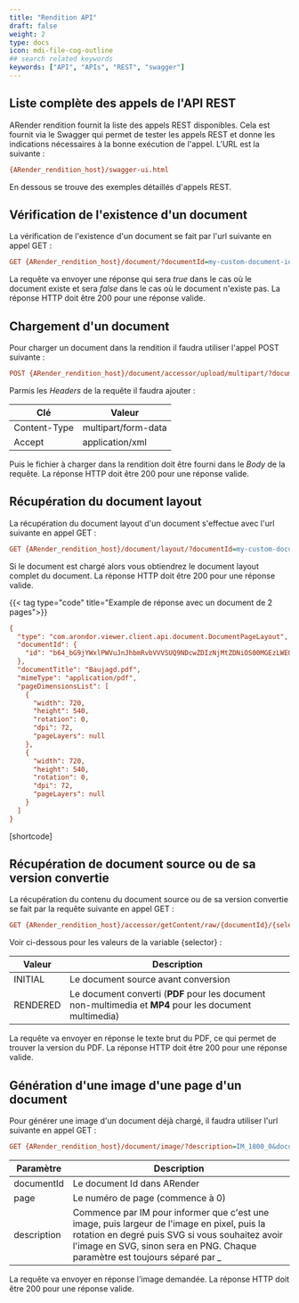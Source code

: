 ```yaml
---
title: "Rendition API"
draft: false
weight: 2
type: docs
icon: mdi-file-cog-outline
## search related keywords
keywords: ["API", "APIs", "REST", "swagger"]
---
```


## Liste complète des appels de l'API REST

ARender rendition fournit la liste des appels REST disponibles. Cela est fournit via le Swagger qui permet de tester les appels REST et donne les indications nécessaires à la bonne exécution de l'appel. L'URL est la suivante :

```cfg
{ARender_rendition_host}/swagger-ui.html
```

En dessous se trouve des exemples détaillés d'appels REST.

## Vérification de l'existence d'un document

La vérification de l'existence d'un document se fait par l'url suivante en appel GET : 

```cfg
GET {ARender_rendition_host}/document/?documentId=my-custom-document-id
```

La requête va envoyer une réponse qui sera *true* dans le cas où le document existe et sera *false* dans le cas où le document n'existe pas. La réponse HTTP doit être 200 pour une réponse valide.

## Chargement d'un document

Pour charger un document dans la rendition il faudra utiliser l'appel POST suivante : 

```cfg
POST {ARender_rendition_host}/document/accessor/upload/multipart/?documentId=my-custom-document-id&documentTitle=arender-en.pdf
```

Parmis les *Headers* de la requête il faudra ajouter : 

| Clé          | Valeur              |
| ------------ | ------------------- |
| Content-Type | multipart/form-data |
| Accept       | application/xml     |

Puis le fichier à charger dans la rendition doit être fourni dans le *Body* de la requête. La réponse HTTP doit être 200 pour une réponse valide.

## Récupération du document layout

La récupération du document layout d'un document s'effectue avec l'url suivante en appel GET : 


```cfg
GET {ARender_rendition_host}/document/layout/?documentId=my-custom-document-id
```

Si le document est chargé alors vous obtiendrez le document layout complet du document. La réponse HTTP doit être 200 pour une réponse valide.

{{< tag type="code" title="Example de réponse avec un document de 2 pages">}}

```cfg
{
  "type": "com.arondor.viewer.client.api.document.DocumentPageLayout",
  "documentId": {
    "id": "b64_bG9jYWxlPWVuJnJhbmRvbVVVSUQ9NDcwZDIzNjMtZDNiOS00MGEzLWE0MTEtMjBjMDI3OWExZDk1"
  },
  "documentTitle": "Baujagd.pdf",
  "mimeType": "application/pdf",
  "pageDimensionsList": [
    {
      "width": 720,
      "height": 540,
      "rotation": 0,
      "dpi": 72,
      "pageLayers": null
    },
    {
      "width": 720,
      "height": 540,
      "rotation": 0,
      "dpi": 72,
      "pageLayers": null
    }
  ]
}
```
[shortcode]


## Récupération de document source ou de sa version convertie

La récupération du contenu du document source ou de sa version convertie se fait par la requête suivante en appel GET : 

```cfg
GET {ARender_rendition_host}/accessor/getContent/raw/{documentId}/{selector}
```

Voir ci-dessous pour les valeurs de la variable {selector} : 

| Valeur     | Description                                                                                             |
| ---------- | ------------------------------------------------------------------------------------------------------- |
| INITIAL    | Le document source avant conversion                                                                     |
| RENDERED   | Le document converti (**PDF** pour les document non-multimedia et **MP4** pour les document multimedia) |

La requête va envoyer en réponse le texte brut du PDF, ce qui permet de trouver la version du PDF. La réponse HTTP doit être 200 pour une réponse valide.

## Génération d'une image d'une page d'un document

Pour générer une image d'un document déjà chargé, il faudra utiliser l'url suivante en appel GET : 

```cfg
GET {ARender_rendition_host}/document/image/?description=IM_1800_0&documentId=my-documentID&page=1&width=1800
```

| Paramètre   | Description                                                                                                                                                                                                                     |
| ----------- |-------------------------------------------------------------------------------------------------------------------------------------------------------------------------------------------------------------------------------- |
| documentId  | Le document Id dans ARender                                                                                                                                                                                                     |
| page        | Le numéro de page (commence à 0)                                                                                                                                                                                                |
| description | Commence par IM pour informer que c'est une image, puis largeur de l'image en pixel, puis la rotation en degré puis SVG si vous souhaitez avoir l'image en SVG, sinon sera en PNG. Chaque paramètre est toujours séparé par *_* |

La requête va envoyer en réponse l'image demandée. La réponse HTTP doit être 200 pour une réponse valide.